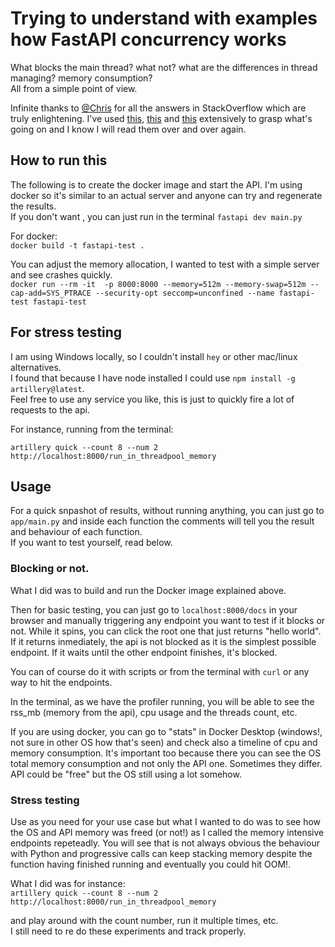 
# Trying to understand with examples how FastAPI concurrency works

What blocks the main thread? what not? what are the differences in thread managing? memory consumption?  
All from a simple point of view.  

Infinite thanks to [@Chris](https://stackoverflow.com/users/17865804/chris) for all the answers in StackOverflow which are truly enlightening. I've used 
[this](https://stackoverflow.com/questions/77935269/performance-results-differ-between-run-in-threadpool-and-run-in-executor-in/77941425#77941425), [this](https://stackoverflow.com/questions/71516140/fastapi-runs-api-calls-in-serial-instead-of-parallel-fashion/71517830#71517830) and [this](https://stackoverflow.com/questions/70872276/fastapi-python-how-to-run-a-thread-in-the-background/70873984#70873984) extensively to grasp what's going on and I know I will read them over and over again.  

## How to run this
The following is to create the docker image and start the API. I'm using docker so it's similar to an actual server and anyone can try and regenerate the results.  
If you don't want , you can just run in the terminal `fastapi dev main.py`  

For docker:  
`docker build -t fastapi-test .`

You can adjust the memory allocation, I wanted to test with a simple server and see crashes quickly.  
`docker run --rm -it  -p 8000:8000 --memory=512m --memory-swap=512m --cap-add=SYS_PTRACE --security-opt seccomp=unconfined --name fastapi-test fastapi-test`

## For stress testing
I am using Windows locally, so I couldn't install `hey` or other mac/linux alternatives.  
I found that because I have node installed I could use `npm install -g artillery@latest`.   
Feel free to use any service you like, this is just to quickly fire a lot of requests to the api.  

For instance, running from the terminal:  

`artillery quick --count 8 --num 2 http://localhost:8000/run_in_threadpool_memory`

## Usage

For a quick snpashot of results, without running anything,  you can just go to `app/main.py` and inside each function the comments will tell you the result and behaviour of each function.  
If you want to test yourself, read below.

### Blocking or not.
What I did was to build and run the Docker image explained above.  

Then for basic testing, you can just go to `localhost:8000/docs` in your browser and manually  triggering any endpoint you want to test if it blocks or not. While it spins, you can click the root one that just returns "hello world". If it returns inmediately, the api is not blocked as it is the simplest possible endpoint. If it waits until the other endpoint finishes, it's blocked.  

You can of course do it with scripts or from the terminal with `curl` or any way to hit the endpoints.  

In the terminal, as we have the profiler running, you will be able to see the rss_mb (memory from the api), cpu usage and the threads count, etc.    

If you are using docker, you can go to "stats" in Docker Desktop (windows!, not sure in other OS how that's seen) and check also a timeline of cpu and memory consumption. It's important too because there you can see the OS total memory consumption and not only the API one. Sometimes they differ. API could be "free" but the OS still using a lot somehow.  

### Stress testing
Use as you need for your use case but what I wanted to do was to see how the OS and API memory was freed (or not!) as I called the memory intensive endpoints repeteadly.  You will see that is not always obvious the behaviour with Python and progressive calls can keep stacking memory despite the function having finished running and eventually you could hit OOM!.  

What I did was for instance:   
`artillery quick --count 8 --num 2 http://localhost:8000/run_in_threadpool_memory`

and play around with the count number, run it multiple times, etc.  
I still need to re do these experiments and track properly.
